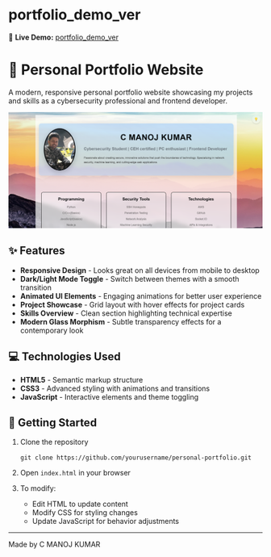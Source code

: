 # portfolio_demo_ver

🚀 **Live Demo:** [portfolio_demo_ver](https://kingslayer458.github.io/portfolio_demo_ver/)


# 🚀 Personal Portfolio Website

A modern, responsive personal portfolio website showcasing my projects and skills as a cybersecurity professional and frontend developer.

![Portfolio Preview](folio.png)

## ✨ Features

- **Responsive Design** - Looks great on all devices from mobile to desktop
- **Dark/Light Mode Toggle** - Switch between themes with a smooth transition
- **Animated UI Elements** - Engaging animations for better user experience
- **Project Showcase** - Grid layout with hover effects for project cards
- **Skills Overview** - Clean section highlighting technical expertise
- **Modern Glass Morphism** - Subtle transparency effects for a contemporary look


## 💻 Technologies Used

- **HTML5** - Semantic markup structure
- **CSS3** - Advanced styling with animations and transitions
- **JavaScript** - Interactive elements and theme toggling




## 🚀 Getting Started

1. Clone the repository
   ```
   git clone https://github.com/yourusername/personal-portfolio.git
   ```

2. Open `index.html` in your browser

3. To modify:
   - Edit HTML to update content
   - Modify CSS for styling changes
   - Update JavaScript for behavior adjustments

---

Made by C MANOJ KUMAR
